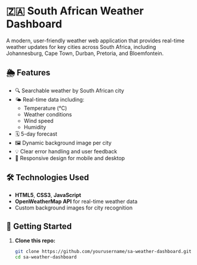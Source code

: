 # 🇿🇦 South African Weather Dashboard

A modern, user-friendly weather web application that provides real-time weather updates for key cities across South Africa, including Johannesburg, Cape Town, Durban, Pretoria, and Bloemfontein.

## 🌦 Features

- 🔍 Searchable weather by South African city
- 🌤 Real-time data including:
  - Temperature (°C)
  - Weather conditions
  - Wind speed
  - Humidity
- 🗓 5-day forecast
- 🖼 Dynamic background image per city
- 💡 Clear error handling and user feedback
- 📱 Responsive design for mobile and desktop

## 🛠 Technologies Used

- **HTML5**, **CSS3**, **JavaScript**
- **OpenWeatherMap API** for real-time weather data
- Custom background images for city recognition

## 🚀 Getting Started

1. **Clone this repo:**
   ```bash
   git clone https://github.com/yourusername/sa-weather-dashboard.git
   cd sa-weather-dashboard

